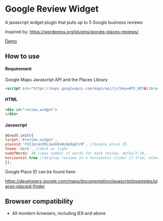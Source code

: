 # Google Review Widget

A javascript widget plugin that pulls up to 5 Google business reviews 

Inspired by: https://wordpress.org/plugins/google-places-reviews/

[Demo](https://etfrom2100.github.io/google-review-widget/demo.html)

## How to use

#### Requirement

Google Maps Javascript API and the Places Library
```html
<script src="https://maps.googleapis.com/maps/api/js?key=API_KEY&libraries=places"></script>
```

#### HTML

```html
<div id="review_widget">
</div>
```

#### Javascript

```js
$GrwJS.init({
target:'#review_widget',
placeid:'ChIJpcanZ0L2wokRoWs8p9gEJcM', //Google place ID
theme:'dark', //dark or light
numOfWords: 20 //max number of words for each review. default:20,
horizontal:true //display reviews in a horizontal slider if true; otherwise, display reviews vertically; true as default 
});
```
Google Place ID can be found here: 

https://developers.google.com/maps/documentation/javascript/examples/places-placeid-finder

## Browser compatibility

- All mordern browsers, including IE9 and above


